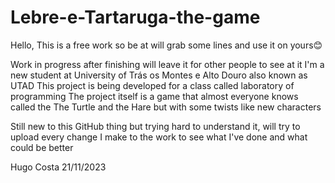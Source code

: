 # Lebre-e-Tartaruga-the-game

Hello,
This is a free work so be at will grab some lines and use it on yours😊

Work in progress after finishing will leave it for other people to see at it
I'm a new student at University of Trás os Montes e Alto Douro also known as UTAD
This project is being developed for a class called laboratory of programming
The project itself is a game that almost everyone knows called the The Turtle and the Hare but with some twists like new characters

Still new to this GitHub thing but trying hard to understand it, will try to upload every change I make to the work to see what I've done and what could be better




Hugo Costa 21/11/2023
